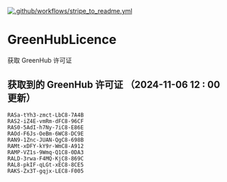 [![.github/workflows/stripe_to_readme.yml](https://github.com/zjx-kimi/GreenHubLicence/actions/workflows/stripe_to_readme.yml/badge.svg)](https://github.com/zjx-kimi/GreenHubLicence/actions/workflows/stripe_to_readme.yml)
# GreenHubLicence
获取 GreenHub 许可证
## 获取到的 GreenHub 许可证 （2024-11-06 12 : 00 更新）
```
RASa-tYh3-zmct-LbC8-7A4B
RAS2-iZ4E-vmRm-dFC8-96CF
RAS0-5AdI-h7Ny-7iC8-E86E
RAOd-F6Js-OeBm-6WC8-DC9E
RAN9-1Znc-JUAN-QgC8-698B
RAMt-xDFY-kY9r-WmC8-A912
RAMP-VZ1s-9Wmq-Q1C8-0DA3
RALD-3rwa-F4MQ-KjC8-869C
RAL8-pkIF-qLGt-xEC8-8CE5
RAKS-Zx3T-gqjx-LEC8-F005
```
